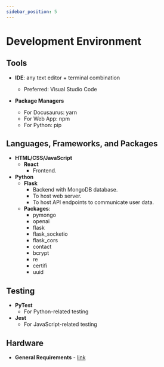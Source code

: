 ```yaml
---
sidebar_position: 5
---
```


# Development Environment

## Tools

- **IDE**: any text editor + terminal combination
  - Preferred: Visual Studio Code

- **Package Managers**
  - For Docusaurus: yarn
  - For Web App: npm
  - For Python: pip

## Languages, Frameworks, and Packages

- **HTML/CSS/JavaScript**
  - **React** 
    - Frontend.
- **Python** 
  - **Flask**
    - Backend with MongoDB database.
    - To host web server.
    - To host API endpoints to communicate user data.
  - **Packages**:
    - pymongo
    - openai
    - flask
    - flask_socketio
    - flask_cors
    - contact
    - bcrypt
    - re
    - certifi
    - uuid

## Testing

- **PyTest**
  - For Python-related testing
- **Jest**
  - For JavaScript-related testing



## Hardware

- **General Requirements** - [link](https://capstone-projects-2024-fall.github.io/project-techtrek/docs/requirements/general-requirements)
